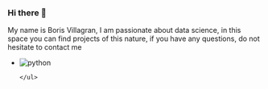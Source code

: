 ### Hi there 👋
<!DOCTYPE html>
<html lang="en">
<head>
    <meta charset="UTF-8">
    <meta http-equiv="X-UA-Compatible" content="IE=edge">
    <meta name="viewport" content="width=device-width, initial-scale=1.0">
    

</head>
<body>
      <p> My name is Boris Villagran, I am passionate about data science, in this space you can find projects of this nature, if you have any questions, do not hesitate to contact me </p>
    <ul> 
        <li><img src="https://camo.githubusercontent.com/2ffca5d338ece2cf13fdeefdcc183e070d92fdf58b01a09cd5eb64078ec0d185/68747470733a2f2f692e70696e696d672e636f6d2f6f726967696e616c732f64342f32662f38622f64343266386238663166656630646461376138393162616666313738633037322e706e67" alt='python' ></img> </li>
        
    </ul>
    
</body>
<style>
    .li{
    width= 200px;
    height= 200px;
    }
<style>   
</html>
<!--

